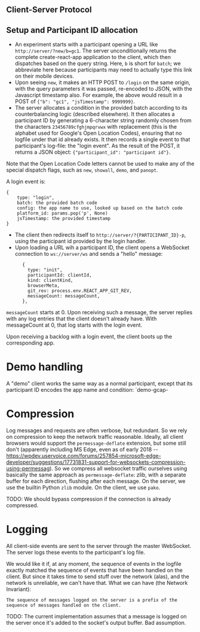 Client-Server Protocol
----

## Setup and Participant ID allocation

* An experiment starts with a participant opening a URL like `http://server/?new/b=gc1`. The server unconditionally returns the complete create-react-app application to the client, which then dispatches based on the query string. Here, `b` is short for `batch`; we abbreviate here because participants may need to actually type this link on their mobile devices.
* Upon seeing `new`, it makes an HTTP POST to `/login` on the same origin, with the query parameters it was passed, re-encoded to JSON, with the Javascript timestamp also. For example, the above would result in a POST of `{"b": "gc1", "jsTimestamp": 9999999}`.
* The server allocates a condition in the provided batch according to its counterbalancing logic (described elsewhere). It then allocates a participant ID by generating a 6-character string randomly chosen from the characters `23456789cfghjmpqrvwx` with replacement (this is the alphabet used for Google's Open Location Codes), ensuring that no logfile under that id already exists. It then records a single event to that participant's log-file: the "login event". As the result of the POST, it returns a JSON object: `{"participant_id": "participant id"}`.

Note that the Open Location Code letters cannot be used to make any of the special dispatch flags, such as `new`, `showall`, `demo`, and `panopt`.

A login event is:

```
{
    type: "login",
    batch: the provided batch code
    config: the app name to use, looked up based on the batch code
    platform_id: params.pop('p', None)
    jsTimestamp: the provided timestamp
}
```

* The client then redirects itself to `http://server/?{PARTICIPANT_ID}-p`, using the participant id provided by the login handler.
* Upon loading a URL wih a participant ID, the client opens a WebSocket connection to `ws://server/ws` and sends a "hello" message:

```
      {
        type: "init",
        participantId: clientId,
        kind: clientKind,
        browserMeta,
        git_rev: process.env.REACT_APP_GIT_REV,
        messageCount: messageCount,
      },
```

`messageCount` starts at 0. Upon receiving such a message, the server replies with any log entries that the client doesn't already have. With messageCount at 0, that log starts with the login event.

Upon receiving a backlog with a login event, the client boots up the corresponding app.


# Demo handling

A "demo" client works the same way as a normal participant, except that its participant ID encodes the app name and condition: `demo-gcap-

# Compression

Log messages and requests are often verbose, but redundant. So we rely on compression to keep the network traffic reasonable. Ideally, all client browsers would support the `permessage-deflate` extension, but some still don't (apparently including MS Edge, even as of early 2018 -- https://wpdev.uservoice.com/forums/257854-microsoft-edge-developer/suggestions/17731831-support-for-websockets-compression-using-permessag). So we compress all websocket traffic ourselves using basically the same approach as `permessage-deflate`: zlib, with a separate buffer for each direction, flushing after each message. On the server, we use the builtin Python `zlib` module. On the client, we use `pako`.

TODO: We should bypass compression if the connection is already compressed.

# Logging

All client-side events are sent to the server through the master WebSocket. The server logs these events to the participant's log file.

We would like it if, at any moment, the sequence of events in the logfile exactly matched the sequence of events that have been handled on the client. But since it takes time to send stuff over the network (alas), and the network is unreliable, we can't have that. What we can have (the Network Invariant):

    The sequence of messages logged on the server is a prefix of the sequence of messages handled on the client.

TODO: The current implementation assumes that a message is logged on the server once it's added to the socket's output buffer. Bad assumption.
